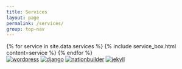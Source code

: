 ```yaml
---
title: Services
layout: page
permalink: /services/
group: top-nav
---
```


<div id="main-container">
  <div class="pond">
    {% for service in site.data.services %}
      {% include service_box.html content=service %}
    {% endfor %}
  </div>

  <div class="logos clickable">
    <a class="clickable" href="{{ site.baseurl }}/portfolio/?platform=WORDPRESS"><img class="clickable logo" src="{{ site.baseurl }}/images/wordpress-logo.png"
         alt="wordpress" /></a>
    <a class="clickable" href="{{ site.baseurl }}/portfolio/?platform=APPLICATIONS"><img class="clickable logo" src="{{ site.baseurl }}/images/django-logo.svg"
         alt="django" /></a>
    <a class="clickable" href="{{ site.baseurl }}/portfolio/?platform=NATIONBUILDER"><img class="clickable logo" src="{{ site.baseurl }}/images/nationbuilder-logo.jpg"
         alt="nationbuilder" /></a>
    <a class="clickable" href="{{ site.baseurl }}/portfolio/?platform=JEKYLL"><img class="clickable logo" src="{{ site.baseurl }}/images/jekyll-logo.png"
         alt="jekyll" /></a>
  </div>
</div>

<script>
$(document).ready(function() {
    $('#main-container').fadeIn();
});

$(window).scroll(function() {
  if (location.origin + '/services/' == location.href) {
    function removeActiveClass() {
      $(links).removeClass('active');
    }
    function requestContent(url) {
      $("#main").load(url);
    }
    function addActiveClass(elem) {
      removeActiveClass();
      console.log(elem);
      var element = document.querySelector("#" + elem);
      element.classList.add('active');
    }
    if ($(window).scrollTop() + $(window).height() == $(document).height()) {
      addActiveClass("portfolio");
      history.pushState("portfolio", null, "/portfolio/");
      requestContent("/page-content/portfolio/index.html");
      document.title = "Big River Web Design | portfolio";
      removeClassFixed();
    } else if ($(window).scrollTop() == 0) {
      addActiveClass("about");
      history.pushState("about", null, "/about/");
      requestContent("/page-content/about/index.html");
      document.title = "Big River Web Design | about";
      $('html,body').scrollTop($('#main-container').height()+100);
      console.log($(window).scrollTop());
    }
  }
})

</script>
